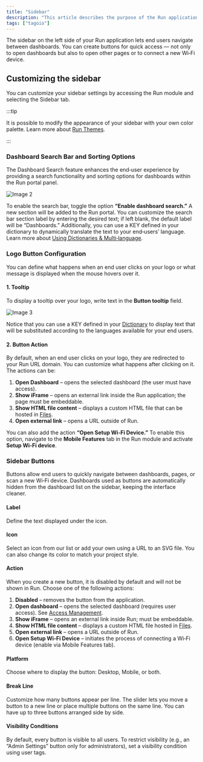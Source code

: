 ```yaml
---
title: "Sidebar"
description: "This article describes the purpose of the Run application sidebar and how to customize it, including creating quick-access buttons and changing appearance settings."
tags: ["tagoio"]
---
```

The sidebar on the left side of your Run application lets end users navigate between dashboards. You can create buttons for quick access — not only to open dashboards but also to open other pages or to connect a new Wi‑Fi device.

## Customizing the sidebar
You can customize your sidebar settings by accessing the Run module and selecting the Sidebar tab.

<!-- Image placeholder removed for build -->

:::tip

It is possible to modify the appearance of your sidebar with your own color palette. Learn more about [Run Themes](/docs/tagoio/tagorun/getting-started/run-theme.md).

:::

### Dashboard Search Bar and Sorting Options
The Dashboard Search feature enhances the end‑user experience by providing a search functionality and sorting options for dashboards within the Run portal panel.

![Image 2](/docs_imagem/tagoio/external-8ae4366e.png)

To enable the search bar, toggle the option **“Enable dashboard search.”** A new section will be added to the Run portal.
You can customize the search bar section label by entering the desired text; if left blank, the default label will be “Dashboards.” Additionally, you can use a KEY defined in your dictionary to dynamically translate the text to your end‑users’ language. Learn more about [Using Dictionaries & Multi‑language](/docs/tagoio/tagorun/dictionaries/using-dictionaries-multi-language.md).

### Logo Button Configuration
You can define what happens when an end user clicks on your logo or what message is displayed when the mouse hovers over it.

#### 1. Tooltip
To display a tooltip over your logo, write text in the **Button tooltip** field.

![Image 3](/docs_imagem/tagoio/external-2aac36db.png)


Notice that you can use a KEY defined in your [Dictionary](/docs/tagoio/tagorun/getting-started/dictionaries.md) to display text that will be substituted according to the languages available for your end users.

#### 2. Button Action
By default, when an end user clicks on your logo, they are redirected to your Run URL domain. You can customize what happens after clicking on it. The actions can be:

1. **Open Dashboard** – opens the selected dashboard (the user must have access).
2. **Show iFrame** – opens an external link inside the Run application; the page must be embeddable.
3. **Show HTML file content** – displays a custom HTML file that can be hosted in [Files](/docs/tagoio/files).
4. **Open external link** – opens a URL outside of Run.

You can also add the action **“Open Setup Wi‑Fi Device.”** To enable this option, navigate to the **Mobile Features** tab in the Run module and activate **Setup Wi‑Fi device**.

### Sidebar Buttons
Buttons allow end users to quickly navigate between dashboards, pages, or scan a new Wi‑Fi device. Dashboards used as buttons are automatically hidden from the dashboard list on the sidebar, keeping the interface cleaner.

#### Label
Define the text displayed under the icon.

#### Icon
Select an icon from our list or add your own using a URL to an SVG file. You can also change its color to match your project style.

#### Action
When you create a new button, it is disabled by default and will not be shown in Run. Choose one of the following actions:

1. **Disabled** – removes the button from the application.
2. **Open dashboard** – opens the selected dashboard (requires user access). See [Access Management](/docs/tagoio/tagorun/access-management/).
3. **Show iFrame** – opens an external link inside Run; must be embeddable.
4. **Show HTML file content** – displays a custom HTML file hosted in [Files](/docs/tagoio/files).
5. **Open external link** – opens a URL outside of Run.
6. **Open Setup Wi‑Fi Device** – initiates the process of connecting a Wi‑Fi device (enable via Mobile Features tab).

#### Platform
Choose where to display the button: Desktop, Mobile, or both.

#### Break Line
Customize how many buttons appear per line. The slider lets you move a button to a new line or place multiple buttons on the same line. You can have up to three buttons arranged side by side.


#### Visibility Conditions
By default, every button is visible to all users. To restrict visibility (e.g., an “Admin Settings” button only for administrators), set a visibility condition using user tags.
